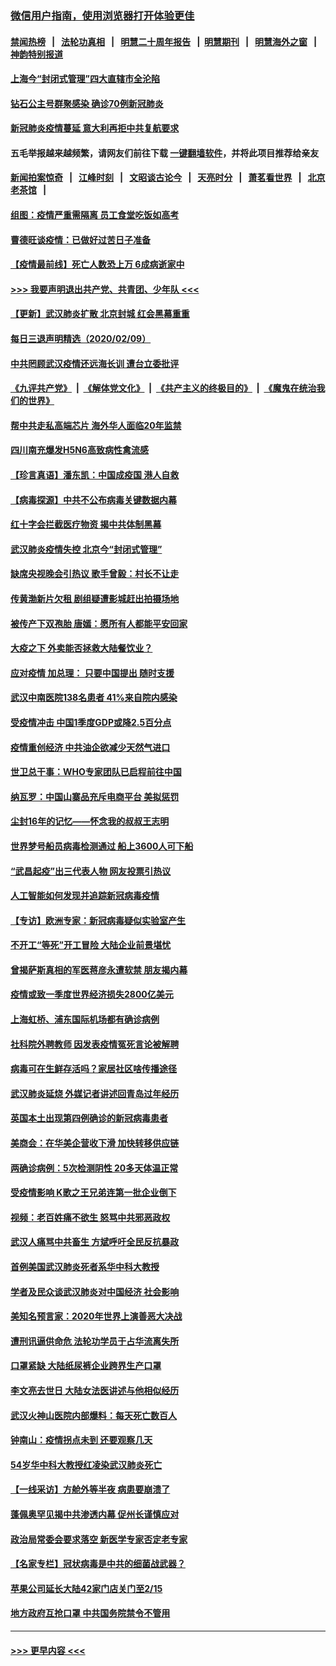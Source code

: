 ### [微信用户指南，使用浏览器打开体验更佳](https://github.com/gfw-breaker/banned-news1/blob/master/indexes/wechat-guide.md?t=0)
#### [禁闻热榜](热点新闻.md?t=0)  &nbsp;&nbsp;|&nbsp;&nbsp; [法轮功真相](https://github.com/gfw-breaker/truth/blob/master/README.md?t=0) &nbsp;&nbsp;|&nbsp;&nbsp; [明慧二十周年报告](https://github.com/gfw-breaker/mh-reports/blob/master/README.md?t=0) &nbsp;&nbsp;|&nbsp;&nbsp;[明慧期刊](https://github.com/gfw-breaker/mh-qikan) &nbsp;&nbsp;|&nbsp;&nbsp; [明慧海外之窗](https://github.com/gfw-breaker/mh-news/blob/master/README.md?t=0) &nbsp;&nbsp;|&nbsp;&nbsp; [神韵特别报道](https://github.com/gfw-breaker/mh-news/blob/master/shenyun.md?t=0)
#### [上海今“封闭式管理”四大直辖市全沦陷](../pages/nsc413/n11857386.md?t=02101502) 
#### [钻石公主号群聚感染 确诊70例新冠肺炎](../pages/nsc413/n11857366.md?t=02101502) 
#### [新冠肺炎疫情蔓延 意大利再拒中共复航要求](../pages/nsc413/n11857200.md?t=02101502) 
#### 五毛举报越来越频繁，请网友们前往下载 [一键翻墙软件](https://github.com/gfw-breaker/ssr-accounts)，并将此项目推荐给亲友
#### [新闻拍案惊奇](https://github.com/gfw-breaker/banned-news1/blob/master/pages/link4.md) &nbsp;&nbsp;|&nbsp;&nbsp; [江峰时刻](https://github.com/gfw-breaker/banned-news1/blob/master/pages/link4.md) &nbsp;&nbsp;|&nbsp;&nbsp; [文昭谈古论今](https://github.com/gfw-breaker/banned-news1/blob/master/pages/link4.md) &nbsp;&nbsp;|&nbsp;&nbsp; [天亮时分](https://github.com/gfw-breaker/banned-news1/blob/master/pages/link4.md) &nbsp;&nbsp;|&nbsp;&nbsp; [萧茗看世界](https://github.com/gfw-breaker/banned-news1/blob/master/pages/link4.md) &nbsp;&nbsp;|&nbsp;&nbsp; [北京老茶馆](https://github.com/gfw-breaker/banned-news1/blob/master/pages/link4.md) &nbsp;&nbsp;|&nbsp;&nbsp; 
#### [组图：疫情严重需隔离 员工食堂吃饭如高考](../pages/nsc413/n11857159.md?t=02101502) 
#### [曹德旺谈疫情：已做好过苦日子准备](../pages/nsc413/n11856788.md?t=02101502) 
#### [【疫情最前线】死亡人数恐上万 6成病逝家中](../pages/nsc413/n11856687.md?t=02101502) 
#### [>>> 我要声明退出共产党、共青团、少年队 <<<](https://github.com/begood0513/goodnews/blob/master/quit/letter.md) 
#### [【更新】武汉肺炎扩散 北京封城 红会黑幕重重](../pages/nsc413/n11801312.md?t=02101502) 
#### [每日三退声明精选（2020/02/09）](../pages/nsc413/n11857295.md?t=02101502) 
#### [中共罔顾武汉疫情还远海长训 遭台立委批评](../pages/nsc413/n11857074.md?t=02101502) 
#### [《九评共产党》](https://github.com/begood0513/9ping.md/blob/master/README.md) &nbsp;|&nbsp; [《解体党文化》](../../../../jtdwh.md/blob/master/README.md)  &nbsp;|&nbsp; [《共产主义的终极目的》](../../../../gczydzjmd.md/blob/master/README.md) &nbsp;|&nbsp; [《魔鬼在统治我们的世界》](../../../../mgztzwmdsj.md/blob/master/README.md) 
#### [帮中共走私高端芯片 海外华人面临20年监禁](../pages/nsc413/n11855016.md?t=02101502) 
#### [四川南充爆发H5N6高致病性禽流感](../pages/nsc413/n11857116.md?t=02101502) 
#### [【珍言真语】潘东凯：中国成疫国 港人自救](../pages/nsc413/n11856962.md?t=02101502) 
#### [【病毒探源】中共不公布病毒关键数据内幕](../pages/nsc413/n11856584.md?t=02101502) 
#### [红十字会拦截医疗物资 揭中共体制黑幕](../pages/nsc413/n11856750.md?t=02101502) 
#### [武汉肺炎疫情失控 北京今“封闭式管理”](../pages/nsc413/n11856829.md?t=02101502) 
#### [缺席央视晚会引热议 歌手曾毅：村长不让走](../pages/nsc413/n11856280.md?t=02101502) 
#### [传黄渤新片欠租 剧组疑遭影城赶出拍摄场地](../pages/nsc413/n11856400.md?t=02101502) 
#### [被传产下双孢胎 唐嫣：愿所有人都能平安回家](../pages/nsc413/n11856505.md?t=02101502) 
#### [大疫之下 外卖能否拯救大陆餐饮业？](../pages/nsc413/n11856686.md?t=02101502) 
#### [应对疫情 加总理： 只要中国提出 随时支援](../pages/nsc413/n11856600.md?t=02101502) 
#### [武汉中南医院138名患者 41%来自院内感染](../pages/nsc413/n11856688.md?t=02101502) 
#### [受疫情冲击 中国1季度GDP或降2.5百分点](../pages/nsc413/n11856571.md?t=02101502) 
#### [疫情重创经济 中共油企欲减少天然气进口](../pages/nsc413/n11856437.md?t=02101502) 
#### [世卫总干事：WHO专家团队已启程前往中国](../pages/nsc413/n11856612.md?t=02101502) 
#### [纳瓦罗：中国山寨品充斥电商平台 美拟惩罚](../pages/nsc413/n11856440.md?t=02101502) 
#### [尘封16年的记忆——怀念我的叔叔王志明](../pages/nsc413/n11856459.md?t=02101502) 
#### [世界梦号船员病毒检测通过 船上3600人可下船](../pages/nsc413/n11856520.md?t=02101502) 
#### [“武昌起疫”出三代表人物 网友投票引热议](../pages/nsc413/n11856402.md?t=02101502) 
#### [人工智能如何发现并追踪新冠病毒疫情](../pages/nsc413/n11856398.md?t=02101502) 
#### [【专访】欧洲专家：新冠病毒疑似实验室产生](../pages/nsc413/n11856378.md?t=02101502) 
#### [不开工“等死”开工冒险 大陆企业前景堪忧](../pages/nsc413/n11856312.md?t=02101502) 
#### [曾揭萨斯真相的军医蒋彦永遭软禁 朋友揭内幕](../pages/nsc413/n11856342.md?t=02101502) 
#### [疫情或致一季度世界经济损失2800亿美元](../pages/nsc413/n11855639.md?t=02101502) 
#### [上海虹桥、浦东国际机场都有确诊病例](../pages/nsc413/n11856262.md?t=02101502) 
#### [社科院外聘教师 因发表疫情冤死言论被解聘](../pages/nsc413/n11856129.md?t=02101502) 
#### [病毒可在生鲜存活吗？家居社区啥传播途径](../pages/nsc413/n11856279.md?t=02101502) 
#### [武汉肺炎延烧 外媒记者讲述回青岛过年经历](../pages/nsc413/n11856159.md?t=02101502) 
#### [英国本土出现第四例确诊的新冠病毒患者](../pages/nsc413/n11855930.md?t=02101502) 
#### [美商会：在华美企营收下滑 加快转移供应链](../pages/nsc413/n11855334.md?t=02101502) 
#### [两确诊病例：5次检测阴性 20多天体温正常](../pages/nsc413/n11855576.md?t=02101502) 
#### [受疫情影响 K歌之王兄弟连第一批企业倒下](../pages/nsc413/n11855001.md?t=02101502) 
#### [视频：老百姓痛不欲生 怒骂中共邪恶政权](../pages/nsc413/n11855080.md?t=02101502) 
#### [武汉人痛骂中共畜生 方斌呼吁全民反抗暴政](../pages/nsc413/n11855386.md?t=02101502) 
#### [首例美国武汉肺炎死者系华中科大教授](../pages/nsc413/n11855500.md?t=02101502) 
#### [学者及民众谈武汉肺炎对中国经济 社会影响](../pages/nsc413/n11855475.md?t=02101502) 
#### [美知名预言家：2020年世界上演善恶大决战](../pages/nsc413/n11855418.md?t=02101502) 
#### [遭刑讯逼供命危 法轮功学员于占华流离失所](../pages/nsc413/n11853979.md?t=02101502) 
#### [口罩紧缺 大陆纸尿裤企业跨界生产口罩](../pages/nsc413/n11854879.md?t=02101502) 
#### [李文亮去世日 大陆女法医讲述与他相似经历](../pages/nsc413/n11855213.md?t=02101502) 
#### [武汉火神山医院内部爆料：每天死亡数百人](../pages/nsc413/n11855017.md?t=02101502) 
#### [钟南山：疫情拐点未到 还要观察几天](../pages/nsc413/n11854504.md?t=02101502) 
#### [54岁华中科大教授红凌染武汉肺炎死亡](../pages/nsc413/n11854889.md?t=02101502) 
#### [【一线采访】方舱外等半夜 病患要崩溃了](../pages/nsc413/n11854786.md?t=02101502) 
#### [蓬佩奥罕见揭中共渗透内幕 促州长谨慎应对](../pages/nsc413/n11854685.md?t=02101502) 
#### [政治局常委会要求落空 新医学专家否定老专家](../pages/nsc413/n11852540.md?t=02101502) 
#### [【名家专栏】冠状病毒是中共的细菌战武器？](../pages/nsc413/n11854546.md?t=02101502) 
#### [苹果公司延长大陆42家门店关门至2/15](../pages/nsc413/n11854605.md?t=02101502) 
#### [地方政府互抢口罩 中共国务院禁令不管用](../pages/nsc413/n11854459.md?t=02101502) 

----
#### [ >>> 更早内容 <<< ](../indexes/nsc413-earlier.md)
